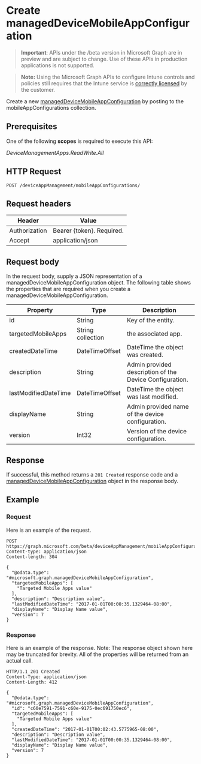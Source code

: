 ﻿# Create managedDeviceMobileAppConfiguration

> **Important**: APIs under the /beta version in Microsoft Graph are in preview and are subject to change. Use of these APIs in production applications is not supported.

> **Note:** Using the Microsoft Graph APIs to configure Intune controls and policies still requires that the Intune service is [correctly licensed](https://go.microsoft.com/fwlink/?linkid=839381) by the customer.

Create a new [managedDeviceMobileAppConfiguration](../resources/intune_apps_manageddevicemobileappconfiguration.md) by posting to the mobileAppConfigurations collection.
## Prerequisites
One of the following **scopes** is required to execute this API:

*DeviceManagementApps.ReadWrite.All*
## HTTP Request
<!-- {
  "blockType": "ignored"
}
-->
```http
POST /deviceAppManagement/mobileAppConfigurations/
```

## Request headers
|Header|Value|
|---|---|
|Authorization|Bearer {token}. Required.|
|Accept|application/json|

## Request body
In the request body, supply a JSON representation of a managedDeviceMobileAppConfiguration object.
The following table shows the properties that are required when you create a managedDeviceMobileAppConfiguration.

|Property|Type|Description|
|---|---|---|
|id|String|Key of the entity.|
|targetedMobileApps|String collection|the associated app.|
|createdDateTime|DateTimeOffset|DateTime the object was created.|
|description|String|Admin provided description of the Device Configuration.|
|lastModifiedDateTime|DateTimeOffset|DateTime the object was last modified.|
|displayName|String|Admin provided name of the device configuration.|
|version|Int32|Version of the device configuration.|



## Response
If successful, this method returns a `201 Created` response code and a [managedDeviceMobileAppConfiguration](../resources/intune_apps_manageddevicemobileappconfiguration.md) object in the response body.

## Example
### Request
Here is an example of the request.
```http
POST https://graph.microsoft.com/beta/deviceAppManagement/mobileAppConfigurations/
Content-type: application/json
Content-length: 304

{
  "@odata.type": "#microsoft.graph.managedDeviceMobileAppConfiguration",
  "targetedMobileApps": [
    "Targeted Mobile Apps value"
  ],
  "description": "Description value",
  "lastModifiedDateTime": "2017-01-01T00:00:35.1329464-08:00",
  "displayName": "Display Name value",
  "version": 7
}
```

### Response
Here is an example of the response. Note: The response object shown here may be truncated for brevity. All of the properties will be returned from an actual call.
```http
HTTP/1.1 201 Created
Content-Type: application/json
Content-Length: 412

{
  "@odata.type": "#microsoft.graph.managedDeviceMobileAppConfiguration",
  "id": "c60e7591-7591-c60e-9175-0ec691750ec6",
  "targetedMobileApps": [
    "Targeted Mobile Apps value"
  ],
  "createdDateTime": "2017-01-01T00:02:43.5775965-08:00",
  "description": "Description value",
  "lastModifiedDateTime": "2017-01-01T00:00:35.1329464-08:00",
  "displayName": "Display Name value",
  "version": 7
}
```



